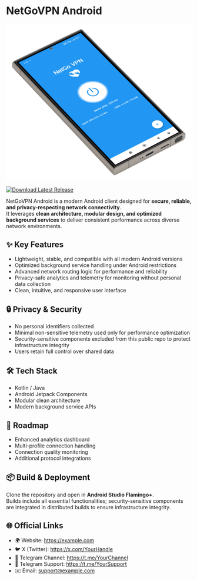 # NetGoVPN Android
<!-- Project Cover Image -->
<p align="center">
  <img src="docs/cover.png" alt="Project Cover" width="600"/>
</p>

[![Download Latest Release](https://img.shields.io/github/v/release/NetGoVPN-Team/NetGoVPN-Android?style=for-the-badge)](https://github.com/NetGoVPN-Team/NetGoVPN-Android/releases/latest)

NetGoVPN Android is a modern Android client designed for **secure, reliable, and privacy-respecting network connectivity**.  
It leverages **clean architecture, modular design, and optimized background services** to deliver consistent performance across diverse network environments.

## ✨ Key Features
- Lightweight, stable, and compatible with all modern Android versions
- Optimized background service handling under Android restrictions
- Advanced network routing logic for performance and reliability
- Privacy-safe analytics and telemetry for monitoring without personal data collection
- Clean, intuitive, and responsive user interface

## 🔒 Privacy & Security
- No personal identifiers collected
- Minimal non-sensitive telemetry used only for performance optimization
- Security-sensitive components excluded from this public repo to protect infrastructure integrity
- Users retain full control over shared data

## 🛠️ Tech Stack
- Kotlin / Java
- Android Jetpack Components
- Modular clean architecture
- Modern background service APIs

## 🚧 Roadmap
- Enhanced analytics dashboard
- Multi-profile connection handling
- Connection quality monitoring
- Additional protocol integrations

## 📦 Build & Deployment
Clone the repository and open in **Android Studio Flamingo+**.  
Builds include all essential functionalities; security-sensitive components are integrated in distributed builds to ensure infrastructure integrity.

## 🌐 Official Links
- 🌍 Website: https://example.com
- 🐦 X (Twitter): https://x.com/YourHandle
- 📢 Telegram Channel: https://t.me/YourChannel
- 🧰 Telegram Support: https://t.me/YourSupport
- ✉️ Email: support@example.com
